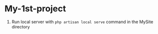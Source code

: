 # My-1st-project

1. Run local server with `php artisan local serve` command in the MySite directory
